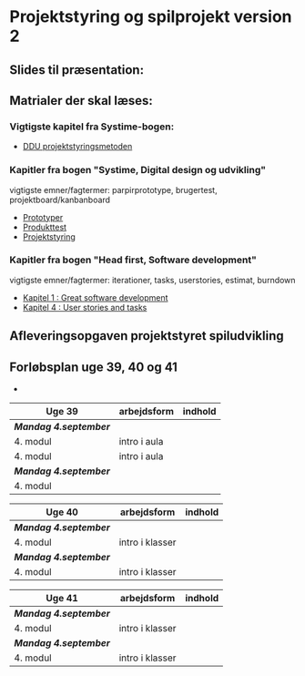 <h1>Projektstyring og spilprojekt version 2</h1>

## Slides til præsentation:


## Matrialer der skal læses:
### Vigtigste kapitel fra Systime-bogen:
- [DDU projektstyringsmetoden](https://ddu.systime.dk/?id=271)    
### Kapitler fra bogen "Systime, Digital design og udvikling" 
vigtigste emner/fagtermer: parpirprototype, brugertest, projektboard/kanbanboard 
- [Prototyper](https://ddu.systime.dk/?id=238)
- [Produkttest](https://ddu.systime.dk/?id=142)
- [Projektstyring](https://ddu.systime.dk/?id=190)
### Kapitler fra bogen "Head first, Software development"
vigtigste emner/fagtermer: iterationer, tasks, userstories, estimat, burndown
- [Kapitel 1 : Great software development](HFSD_Chp1.pdf)
- [Kapitel 4 : User stories and tasks](HFSD_Chp4.pdf)

## Afleveringsopgaven projektstyret spiludvikling 

## Forløbsplan uge 39, 40 og 41
-
| Uge 39                    | arbejdsform       | indhold       |
|---------------------------|-------------------|---------------|
| ***Mandag 4.september***  |                   |               |
| 4. modul                  | intro i aula      |               |
| 4. modul                  | intro i aula      |               |
| ***Mandag 4.september***  |                   |               |
| 4. modul                  |                   |               |

| Uge 40                    | arbejdsform       | indhold       |
|---------------------------|-------------------|---------------|
| ***Mandag 4.september***  |                   |               |
| 4. modul                  | intro i klasser   |               |
| ***Mandag 4.september***  |                   |               |
| 4. modul                  | intro i klasser   |               |

| Uge 41                    | arbejdsform       | indhold       |
|---------------------------|-------------------|---------------|
| ***Mandag 4.september***  |                   |               |
| 4. modul                  | intro i klasser   |               |
| ***Mandag 4.september***  |                   |               |
| 4. modul                  | intro i klasser   |               |
